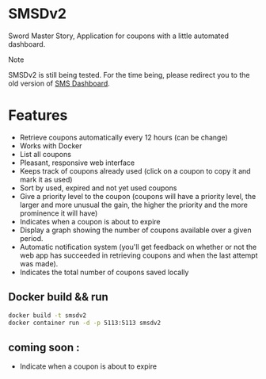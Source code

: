# SMSDv2

Sword Master Story, Application for coupons with a little automated dashboard. 

> [!NOTE]
> SMSDv2 is still being tested. For the time being, please redirect you to the old version of [SMS Dashboard](https://github.com/kerogs/Sword-Master-Story-Dashboard).

# Features
- Retrieve coupons automatically every 12 hours (can be change)
- Works with Docker
- List all coupons
- Pleasant, responsive web interface
- Keeps track of coupons already used (click on a coupon to copy it and mark it as used)
- Sort by used, expired and not yet used coupons
- Give a priority level to the coupon (coupons will have a priority level, the larger and more unusual the gain, the higher the priority and the more prominence it will have)
- Indicates when a coupon is about to expire
- Display a graph showing the number of coupons available over a given period.
- Automatic notification system (you'll get feedback on whether or not the web app has succeeded in retrieving coupons and when the last attempt was made).
- Indicates the total number of coupons saved locally

## Docker build && run
```sh
docker build -t smsdv2
docker container run -d -p 5113:5113 smsdv2
```

## coming soon :
- Indicate when a coupon is about to expire